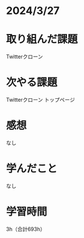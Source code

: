 # 2024/3/27
# 取り組んだ課題
Twitterクローン

# 次やる課題
Twitterクローン トップページ

# 感想
なし


# 学んだこと
なし


# 学習時間
3h（合計693h）
